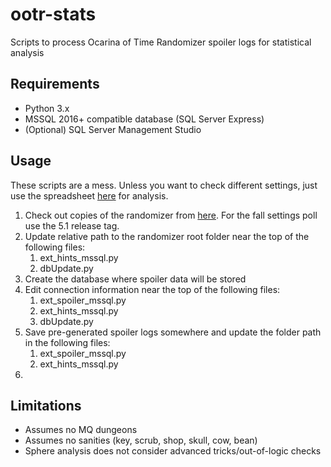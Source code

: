 # ootr-stats
Scripts to process Ocarina of Time Randomizer spoiler logs for statistical analysis

## Requirements
* Python 3.x
* MSSQL 2016+ compatible database (SQL Server Express)
* (Optional) SQL Server Management Studio

## Usage

These scripts are a mess. Unless you want to check different settings, just use the spreadsheet [here](https://docs.google.com/spreadsheets/d/1rHg-Qf86kY9sjYbnLbJL0D-XBcpEWvJLDpIXhvVKUyg/edit?usp=sharing) for analysis.

1. Check out copies of the randomizer from [here](https://github.com/testrunnersrl/OoT-Randomizer). For the fall settings poll use the 5.1 release tag.
2. Update relative path to the randomizer root folder near the top of the following files:
    1. ext_hints_mssql.py
    2. dbUpdate.py
3. Create the database where spoiler data will be stored
4. Edit connection information near the top of the following files:
    1. ext_spoiler_mssql.py
    2. ext_hints_mssql.py
    3. dbUpdate.py
5. Save pre-generated spoiler logs somewhere and update the folder path in the following files:
    1. ext_spoiler_mssql.py
    2. ext_hints_mssql.py
6. 

## Limitations
* Assumes no MQ dungeons
* Assumes no sanities (key, scrub, shop, skull, cow, bean)
* Sphere analysis does not consider advanced tricks/out-of-logic checks
